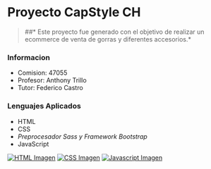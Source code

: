 # Proyecto **CapStyle** CH
> ##* Este proyecto fue generado con el objetivo de realizar un ecommerce de venta de gorras y diferentes accesorios.*

### Informacion
- Comision: 47055
- Profesor: Anthony Trillo 
- Tutor: Federico Castro

### Lenguajes Aplicados
- HTML
- CSS
- *Preprocesador Sass y Framework Bootstrap*
- JavaScript

[![HTML Imagen](https://th.bing.com/th/id/OIP.sxgAuWLSIvPXh0cZ2bmQvgHaIj?pid=ImgDet&rs=1 "HTML Imagen")](https://th.bing.com/th/id/OIP.sxgAuWLSIvPXh0cZ2bmQvgHaIj?pid=ImgDet&rs=1 "HTML Imagen")
[![CSS Imagen](https://th.bing.com/th/id/OIP.9GLqOe56aIqcRvqi0jCQegHaE8?pid=ImgDet&rs=1 "CSS Imagen")](http://https://th.bing.com/th/id/OIP.9GLqOe56aIqcRvqi0jCQegHaE8?pid=ImgDet&rs=1 "CSS Imagen")
[![Javascript Imagen](https://th.bing.com/th/id/OIP.zJolqY5gcB9coeVnBqQr-QHaIZ?pid=ImgDet&rs=1 "Javascript Imagen")](http://https://th.bing.com/th/id/OIP.zJolqY5gcB9coeVnBqQr-QHaIZ?pid=ImgDet&rs=1 "Javascript Imagen")